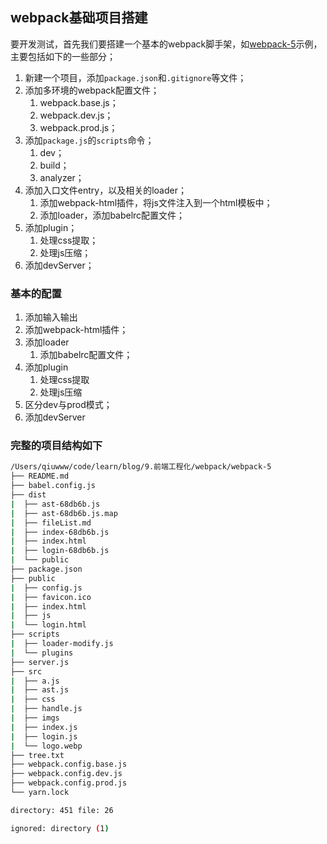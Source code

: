 ## webpack基础项目搭建

<!-- !从头演示一下 -->

要开发测试，首先我们要搭建一个基本的webpack脚手架，如[webpack-5](https://github.com/qiuwww/blog/blob/de3c71c21792519c7a11e0b59680e75edea38815/9.%E5%89%8D%E7%AB%AF%E5%B7%A5%E7%A8%8B%E5%8C%96/webpack/webpack-5)示例，主要包括如下的一些部分；

1. 新建一个项目，添加`package.json`和`.gitignore`等文件；
2. 添加多环境的webpack配置文件；
   1. webpack.base.js；
   2. webpack.dev.js；
   3. webpack.prod.js；
3. 添加`package.js`的`scripts`命令；
   1. dev；
   2. build；
   3. analyzer；
4. 添加入口文件entry，以及相关的loader；
   1. 添加webpack-html插件，将js文件注入到一个html模板中；
   2. 添加loader，添加babelrc配置文件；
5. 添加plugin；
   1. 处理css提取；
   2. 处理js压缩；
6. 添加devServer；

### 基本的配置

1. 添加输入输出
2. 添加webpack-html插件；
3. 添加loader
   1. 添加babelrc配置文件；
4. 添加plugin
   1. 处理css提取
   2. 处理js压缩
5. 区分dev与prod模式；
6. 添加devServer

### 完整的项目结构如下

<!-- !具体参考webpack-5，可以重新走一遍流程 -->

```bash
/Users/qiuwww/code/learn/blog/9.前端工程化/webpack/webpack-5
├── README.md
├── babel.config.js
├── dist
|  ├── ast-68db6b.js
|  ├── ast-68db6b.js.map
|  ├── fileList.md
|  ├── index-68db6b.js
|  ├── index.html
|  ├── login-68db6b.js
|  └── public
├── package.json
├── public
|  ├── config.js
|  ├── favicon.ico
|  ├── index.html
|  ├── js
|  └── login.html
├── scripts
|  ├── loader-modify.js
|  └── plugins
├── server.js
├── src
|  ├── a.js
|  ├── ast.js
|  ├── css
|  ├── handle.js
|  ├── imgs
|  ├── index.js
|  ├── login.js
|  └── logo.webp
├── tree.txt
├── webpack.config.base.js
├── webpack.config.dev.js
├── webpack.config.prod.js
└── yarn.lock

directory: 451 file: 26

ignored: directory (1)
```
